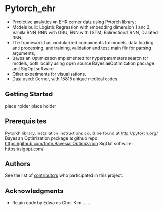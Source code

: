 # Pytorch_ehr

* Predictive analytics on EHR cerner data using Pytorch library;
* Models built: Logistic Regression with embedding dimension 1 and 2, Vanilla RNN, RNN with GRU, RNN with LSTM, Bidirectional RNN, Dialated RNN; 
* The framework has modularized components for models, data loading and processing, and training, validation and test, main file for parsing arguments;
* Bayesian Optimization implemented for hyperparameters search for models, both locally using open source BayesianOptimization package and SigOpt software; 
* Other experiments for visualizations, 
* Data used: Cerner, with 15815 unique medical codes. 

## Getting Started

place holder place holder 

## Prerequisites

Pytorch library, installation instructions could be found at <http://pytorch.org/> 
Bayesian Optimization package at github repo: <https://github.com/fmfn/BayesianOptimization>
SigOpt software: <https://sigopt.com/> 

## Authors

See the list of [contributors]( https://github.com/ZhiGroup/pytorch_ehr/graphs/contributors) who participated in this project.


## Acknowledgments

* Retain code by Edwards Choi, Kim.......

